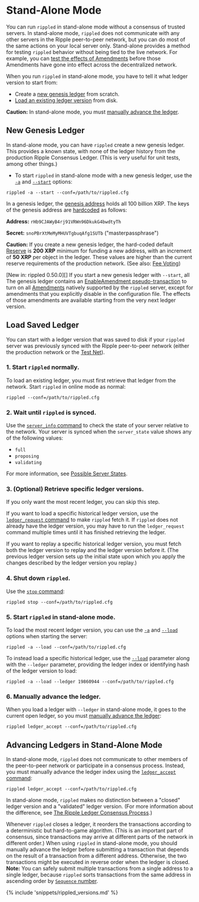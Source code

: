 Stand-Alone Mode
===============================================================================

You can run `rippled` in stand-alone mode without a consensus of trusted servers. In stand-alone mode, `rippled` does not communicate with any other servers in the Ripple peer-to-peer network, but you can do most of the same actions on your local server only. Stand-alone provides a method for testing `rippled` behavior without being tied to the live network. For example, you can [test the effects of Amendments](concept-amendments.html#testing-amendments) before those Amendments have gone into effect across the decentralized network.

When you run `rippled` in stand-alone mode, you have to tell it what ledger version to start from:

* Create a [new genesis ledger](#new-genesis-ledger) from scratch.
* [Load an existing ledger version](#load-saved-ledger) from disk.

**Caution:** In stand-alone mode, you must [manually advance the ledger](#advancing-ledgers-in-stand-alone-mode).


New Genesis Ledger
-------------------------------------------------------------------------------
In stand-alone mode, you can have `rippled` create a new genesis ledger. This provides a known state, with none of the ledger history from the production Ripple Consensus Ledger. (This is very useful for unit tests, among other things.)

* To start `rippled` in stand-alone mode with a new genesis ledger, use the [`-a`](https://wiki.ripple.com/Rippled#--standalone.2C_-a) and [`--start`](https://wiki.ripple.com/Rippled#--start) options:

```
rippled -a --start --conf=/path/to/rippled.cfg
```

In a genesis ledger, the [genesis address](reference-rippled.html#special-addresses) holds all 100 billion XRP. The keys of the genesis address are [hardcoded](https://github.com/ripple/rippled/blob/94ed5b3a53077d815ad0dd65d490c8d37a147361/src/ripple/app/ledger/Ledger.cpp#L184) as follows:

**Address:** `rHb9CJAWyB4rj91VRWn96DkukG4bwdtyTh`

**Secret:** `snoPBrXtMeMyMHUVTgbuqAfg1SUTb` ("masterpassphrase")

**Caution:** If you create a new genesis ledger, the hard-coded default [Reserve](concept-reserves.html) is **200 XRP** minimum for funding a new address, with an increment of **50 XRP** per object in the ledger. These values are higher than the current reserve requirements of the production network. (See also: [Fee Voting](concept-fee-voting.html))

[New in: rippled 0.50.0][] If you start a new genesis ledger with `--start`, all The genesis ledger contains an [EnableAmendment pseudo-transaction](reference-transaction-format.html#enableamendment) to turn on all [Amendments](concept-amendments.html) natively supported by the `rippled` server, except for amendments that you explicitly disable in the configuration file. The effects of those amendments are available starting from the very next ledger version.


Load Saved Ledger
-------------------------------------------------------------------------------
You can start with a ledger version that was saved to disk if your `rippled` server was previously synced with the Ripple peer-to-peer network (either the production network or the [Test Net](tutorial-rippled-setup.html#parallel-networks)).

### 1. Start `rippled` normally. ###

To load an existing ledger, you must first retrieve that ledger from the network. Start `rippled` in online mode as normal:

```
rippled --conf=/path/to/rippled.cfg
```

### 2. Wait until `rippled` is synced. ###

Use the [`server_info` command](reference-rippled.html#server-info) to check the state of your server relative to the network. Your server is synced when the `server_state` value shows any of the following values:

* `full`
* `proposing`
* `validating`

For more information, see [Possible Server States](reference-rippled.html#possible-server-states).

### 3. (Optional) Retrieve specific ledger versions. ###

If you only want the most recent ledger, you can skip this step.

If you want to load a specific historical ledger version, use the [`ledger_request` command](reference-rippled.html#ledger-request) to make `rippled` fetch it. If `rippled` does not already have the ledger version, you may have to run the `ledger_request` command multiple times until it has finished retrieving the ledger.

If you want to replay a specific historical ledger version, you must fetch both the ledger version to replay and the ledger version before it. (The previous ledger version sets up the initial state upon which you apply the changes described by the ledger version you replay.)

### 4. Shut down `rippled`. ###

Use the [`stop` command](reference-rippled.html#stop):

```
rippled stop --conf=/path/to/rippled.cfg
```

### 5. Start `rippled` in stand-alone mode. ###

To load the most recent ledger version, you can use the [`-a`](https://wiki.ripple.com/Rippled#--standalone.2C_-a) and [`--load`](https://wiki.ripple.com/Rippled#--load) options when starting the server:

```
rippled -a --load --conf=/path/to/rippled.cfg
```

To instead load a specific historical ledger, use the [`--load`](https://wiki.ripple.com/Rippled#--load) parameter along with the `--ledger` parameter, providing the ledger index or identifying hash of the ledger version to load:

```
rippled -a --load --ledger 19860944 --conf=/path/to/rippled.cfg
```

### 6. Manually advance the ledger. ###

When you load a ledger with `--ledger` in stand-alone mode, it goes to the current open ledger, so you must [manually advance the ledger](#advancing-ledgers-in-stand-alone-mode):

```
rippled ledger_accept --conf=/path/to/rippled.cfg
```


Advancing Ledgers in Stand-Alone Mode
-------------------------------------------------------------------------------

In stand-alone mode, `rippled` does not communicate to other members of the peer-to-peer network or participate in a consensus process. Instead, you must manually advance the ledger index using the [`ledger_accept` command](reference-rippled.html#ledger-accept):

```
rippled ledger_accept --conf=/path/to/rippled.cfg
```

In stand-alone mode, `rippled` makes no distinction between a "closed" ledger version and a "validated" ledger version. (For more information about the difference, see [The Ripple Ledger Consensus Process](https://ripple.com/build/ripple-ledger-consensus-process/).)

Whenever `rippled` closes a ledger, it reorders the transactions according to a deterministic but hard-to-game algorithm. (This is an important part of consensus, since transactions may arrive at different parts of the network in different order.) When using `rippled` in stand-alone mode, you should manually advance the ledger before submitting a transaction that depends on the result of a transaction from a different address. Otherwise, the two transactions might be executed in reverse order when the ledger is closed. **Note:** You can safely submit multiple transactions from a single address to a single ledger, because `rippled` sorts transactions from the same address in ascending order by [`Sequence` number](reference-transaction-format.html#common-fields).

{% include 'snippets/rippled_versions.md' %}
